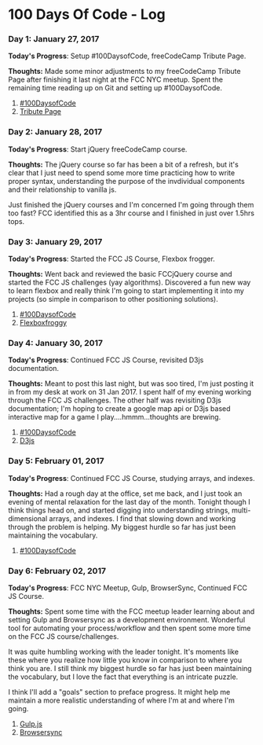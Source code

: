 # 100 Days Of Code - Log

<!-- ORIGINAL CODE -->
<!-- ### Day 1: January 27, 2017 (Example 1)
##### (delete me or comment me out)

**Today's Progress**: Fixed CSS, worked on canvas functionality for the app.

**Thoughts:** I really struggled with CSS, but, overall, I feel like I am slowly getting better at it. Canvas is still new for me, but I managed to figure out some basic functionality.

**Link to work:** [Calculator App](http://www.example.com)

### Day 0: February 30, 2016 (Example 2)
##### (delete me or comment me out)

**Today's Progress**: Fixed CSS, worked on canvas functionality for the app.

**Thoughts**: I really struggled with CSS, but, overall, I feel like I am slowly getting better at it. Canvas is still new for me, but I managed to figure out some basic functionality.

**Link(s) to work**: [Calculator App](http://www.example.com)


### Day 1: June 27, Monday

**Today's Progress**: I've gone through many exercises on FreeCodeCamp.

**Thoughts** I've recently started coding, and it's a great feeling when I finally solve an algorithm challenge after a lot of attempts and hours spent.

**Link(s) to work**
1. [Find the Longest Word in a String](https://www.freecodecamp.com/challenges/find-the-longest-word-in-a-string)
2. [Title Case a Sentence](https://www.freecodecamp.com/challenges/title-case-a-sentence) -->

### Day 1: January 27, 2017
<!-- ##### (delete me or comment me out) -->

**Today's Progress**: Setup #100DaysofCode, freeCodeCamp Tribute Page.

**Thoughts:** Made some minor adjustments to my freeCodeCamp Tribute Page after finishing it last night at the FCC NYC meetup. Spent the remaining time reading up on Git and setting up #100DaysofCode.

1. [#100DaysofCode](https://github.com/nashkell/100-days-of-code)
2. [Tribute Page](https://codepen.io/nashkell/pen/QdvBvr)


### Day 2: January 28, 2017
<!-- ##### (delete me or comment me out) -->

**Today's Progress**: Start jQuery freeCodeCamp course.

**Thoughts:** The jQuery course so far has been a bit of a refresh, but it's clear that I just need to spend some more time practicing how to write proper syntax, understanding the purpose of the invdividual components and their relationship to vanilla js.

Just finished the jQuery courses and I'm concerned I'm going through them too fast? FCC identified this as a 3hr course and I finished in just over 1.5hrs tops. 


### Day 3: January 29, 2017

**Today's Progress**: Started the FCC JS Course, Flexbox frogger.

**Thoughts:** Went back and reviewed the basic FCCjQuery course and started the FCC JS challenges (yay algorithms). Discovered a fun new way to learn flexbox and really think I'm going to start implementing it into my projects (so simple in comparison to other positioning solutions).

1. [#100DaysofCode](https://github.com/nashkell/100-days-of-code)
2. [Flexboxfroggy](http://flexboxfroggy.com/)


### Day 4: January 30, 2017

**Today's Progress**: Continued FCC JS Course, revisited D3js documentation.

**Thoughts:** Meant to post this last night, but was soo tired, I'm just posting it in from my desk at work on 31 Jan 2017. I spent half of my evening working through the FCC JS challenges. The other half was revisiting D3js documentation; I'm hoping to create a google map api or D3js based interactive map for a game I play....hmmm...thoughts are brewing.

1. [#100DaysofCode](https://github.com/nashkell/100-days-of-code)
2. [D3js](https://d3js.org/)


### Day 5: February 01, 2017

**Today's Progress**: Continued FCC JS Course, studying arrays, and indexes.

**Thoughts:** Had a rough day at the office, set me back, and I just took an evening of mental relaxation for the last day of the month. Tonight though I think things head on, and started digging into understanding strings, multi-dimensional arrays, and indexes. I find that slowing down and working through the problem is helping. My biggest hurdle so far has just been maintaining the vocabulary.

1. [#100DaysofCode](https://github.com/nashkell/100-days-of-code)


### Day 6: February 02, 2017

**Today's Progress**: FCC NYC Meetup, Gulp, BrowserSync, Continued FCC JS Course.

**Thoughts:** Spent some time with the FCC meetup leader learning about and setting Gulp and Browsersync as a development environment. Wonderful tool for automating your process/workflow and then spent some more time on the FCC JS course/challenges.

It was quite humbling working with the leader tonight. It's moments like these where you realize how little you know in comparison to where you think you are. I still think my biggest hurdle so far has just been maintaining the vocabulary, but I love the fact that everything is an intricate puzzle. 

I think I'll add a "goals" section to preface progress. It might help me maintain a more realistic understanding of where I'm at and where I'm going.

1. [Gulp.js](http://gulpjs.com/)
2. [Browsersync](https://www.browsersync.io/)


